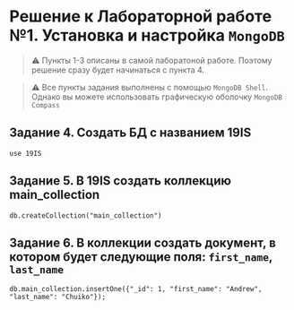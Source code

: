 # Решение к Лабораторной работе №1. Установка и настройка `MongoDB`

> :warning: Пункты 1-3 описаны в самой лаборатоной работе. Поэтому решение сразу будет начинаться с пункта 4.

> :warning: Все пункты задания выполнены с помощью `MongoDB Shell`. Однако вы можете использовать графическую оболочку `MongoDB Compass`

## Задание 4. Создать БД с названием 19IS

```shell
use 19IS
```

## Задание 5. В 19IS создать коллекцию main_collection

```shell
db.createCollection("main_collection")
```

## Задание 6. В коллекции создать документ, в котором будет следующие поля: `first_name`, `last_name`

```shell
db.main_collection.insertOne({"_id": 1, "first_name": "Andrew", "last_name": "Chuiko"});
```
